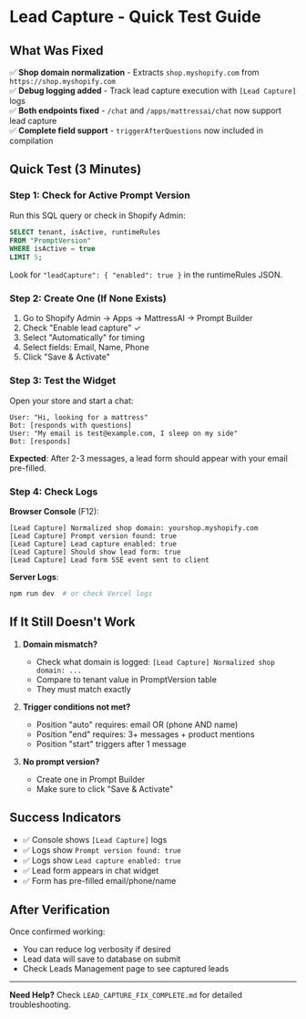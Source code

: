 # Lead Capture - Quick Test Guide

## What Was Fixed

✅ **Shop domain normalization** - Extracts `shop.myshopify.com` from `https://shop.myshopify.com`  
✅ **Debug logging added** - Track lead capture execution with `[Lead Capture]` logs  
✅ **Both endpoints fixed** - `/chat` and `/apps/mattressai/chat` now support lead capture  
✅ **Complete field support** - `triggerAfterQuestions` now included in compilation

## Quick Test (3 Minutes)

### Step 1: Check for Active Prompt Version

Run this SQL query or check in Shopify Admin:

```sql
SELECT tenant, isActive, runtimeRules 
FROM "PromptVersion" 
WHERE isActive = true 
LIMIT 5;
```

Look for `"leadCapture": { "enabled": true }` in the runtimeRules JSON.

### Step 2: Create One (If None Exists)

1. Go to Shopify Admin → Apps → MattressAI → Prompt Builder
2. Check "Enable lead capture" ✓
3. Select "Automatically" for timing
4. Select fields: Email, Name, Phone
5. Click "Save & Activate"

### Step 3: Test the Widget

Open your store and start a chat:

```
User: "Hi, looking for a mattress"
Bot: [responds with questions]
User: "My email is test@example.com, I sleep on my side"
Bot: [responds]
```

**Expected**: After 2-3 messages, a lead form should appear with your email pre-filled.

### Step 4: Check Logs

**Browser Console** (F12):
```
[Lead Capture] Normalized shop domain: yourshop.myshopify.com
[Lead Capture] Prompt version found: true
[Lead Capture] Lead capture enabled: true
[Lead Capture] Should show lead form: true
[Lead Capture] Lead form SSE event sent to client
```

**Server Logs**:
```bash
npm run dev  # or check Vercel logs
```

## If It Still Doesn't Work

1. **Domain mismatch?**
   - Check what domain is logged: `[Lead Capture] Normalized shop domain: ...`
   - Compare to tenant value in PromptVersion table
   - They must match exactly

2. **Trigger conditions not met?**
   - Position "auto" requires: email OR (phone AND name)
   - Position "end" requires: 3+ messages + product mentions
   - Position "start" triggers after 1 message

3. **No prompt version?**
   - Create one in Prompt Builder
   - Make sure to click "Save & Activate"

## Success Indicators

- ✅ Console shows `[Lead Capture]` logs
- ✅ Logs show `Prompt version found: true`
- ✅ Logs show `Lead capture enabled: true`
- ✅ Lead form appears in chat widget
- ✅ Form has pre-filled email/phone/name

## After Verification

Once confirmed working:
- You can reduce log verbosity if desired
- Lead data will save to database on submit
- Check Leads Management page to see captured leads

---

**Need Help?** Check `LEAD_CAPTURE_FIX_COMPLETE.md` for detailed troubleshooting.

